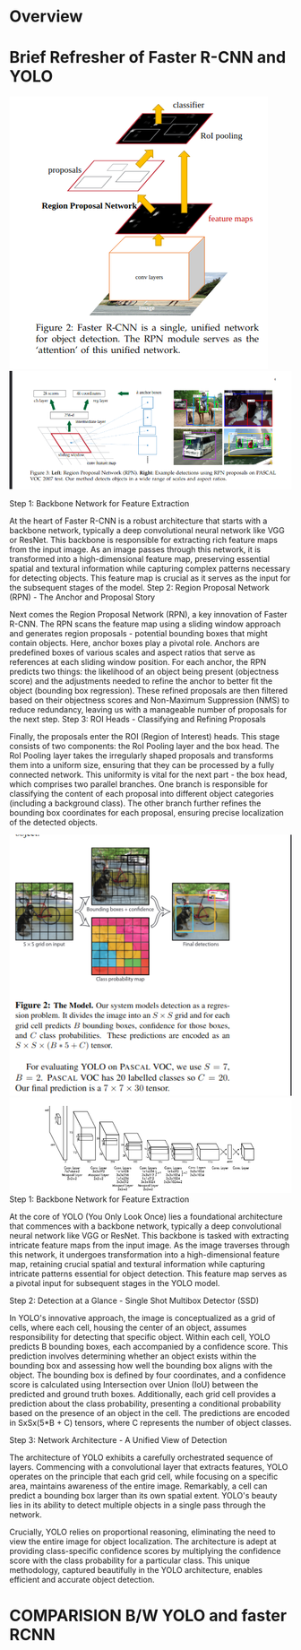 # Overview




# Brief Refresher of Faster R-CNN and YOLO

![Project Image](images/frcnn1.png)
![Project Image](images/frcnn2.png)



Step 1: Backbone Network for Feature Extraction

At the heart of Faster R-CNN is a robust architecture that starts with a backbone network, typically a deep convolutional neural network like VGG or ResNet. This backbone is responsible for extracting rich feature maps from the input image. As an image passes through this network, it is transformed into a high-dimensional feature map, preserving essential spatial and textural information while capturing complex patterns necessary for detecting objects. This feature map is crucial as it serves as the input for the subsequent stages of the model.
Step 2: Region Proposal Network (RPN) - The Anchor and Proposal Story

Next comes the Region Proposal Network (RPN), a key innovation of Faster R-CNN. The RPN scans the feature map using a sliding window approach and generates region proposals - potential bounding boxes that might contain objects. Here, anchor boxes play a pivotal role. Anchors are predefined boxes of various scales and aspect ratios that serve as references at each sliding window position. For each anchor, the RPN predicts two things: the likelihood of an object being present (objectness score) and the adjustments needed to refine the anchor to better fit the object (bounding box regression). These refined proposals are then filtered based on their objectness scores and Non-Maximum Suppression (NMS) to reduce redundancy, leaving us with a manageable number of proposals for the next step.
Step 3: ROI Heads - Classifying and Refining Proposals

Finally, the proposals enter the ROI (Region of Interest) heads. This stage consists of two components: the RoI Pooling layer and the box head. The RoI Pooling layer takes the irregularly shaped proposals and transforms them into a uniform size, ensuring that they can be processed by a fully connected network. This uniformity is vital for the next part - the box head, which comprises two parallel branches. One branch is responsible for classifying the content of each proposal into different object categories (including a background class). The other branch further refines the bounding box coordinates for each proposal, ensuring precise localization of the detected objects.




<!-- insert images-->
![Project Image](images/yolo1.png)
![Project Image](images/yolo2.png)
Step 1: Backbone Network for Feature Extraction

At the core of YOLO (You Only Look Once) lies a foundational architecture that commences with a backbone network, typically a deep convolutional neural network like VGG or ResNet. This backbone is tasked with extracting intricate feature maps from the input image. As the image traverses through this network, it undergoes transformation into a high-dimensional feature map, retaining crucial spatial and textural information while capturing intricate patterns essential for object detection. This feature map serves as a pivotal input for subsequent stages in the YOLO model.

Step 2: Detection at a Glance - Single Shot Multibox Detector (SSD)

In YOLO's innovative approach, the image is conceptualized as a grid of cells, where each cell, housing the center of an object, assumes responsibility for detecting that specific object. Within each cell, YOLO predicts B bounding boxes, each accompanied by a confidence score. This prediction involves determining whether an object exists within the bounding box and assessing how well the bounding box aligns with the object. The bounding box is defined by four coordinates, and a confidence score is calculated using Intersection over Union (IoU) between the predicted and ground truth boxes. Additionally, each grid cell provides a prediction about the class probability, presenting a conditional probability based on the presence of an object in the cell. The predictions are encoded in SxSx(5*B + C) tensors, where C represents the number of object classes.

Step 3: Network Architecture - A Unified View of Detection

The architecture of YOLO exhibits a carefully orchestrated sequence of layers. Commencing with a convolutional layer that extracts features, YOLO operates on the principle that each grid cell, while focusing on a specific area, maintains awareness of the entire image. Remarkably, a cell can predict a bounding box larger than its own spatial extent. YOLO's beauty lies in its ability to detect multiple objects in a single pass through the network.

Crucially, YOLO relies on proportional reasoning, eliminating the need to view the entire image for object localization. The architecture is adept at providing class-specific confidence scores by multiplying the confidence score with the class probability for a particular class. This unique methodology, captured beautifully in the YOLO architecture, enables efficient and accurate object detection.

# COMPARISION B/W YOLO and faster RCNN
 <!-- insert img from video comparing FPS and MaP score -->
 <!-- Elaborate the image -->